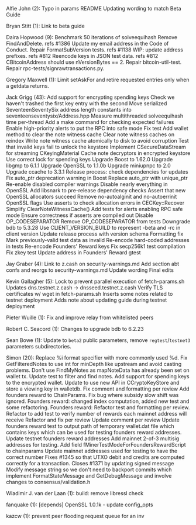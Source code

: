 Alfie John (2):
      Typo in params README
      Updating wording to match Beta Guide

Bryan Stitt (1):
      Link to beta guide

Daira Hopwood (9):
      Benchmark 50 iterations of solveequihash
      Remove FindAndDelete. refs #1386
      Update my email address in the Code of Conduct.
      Repair FormatSubVersion tests. refs #1138
      WIP: update address prefixes. refs #812
      Reencode keys in JSON test data. refs #812
      CBitcoinAddress should use nVersionBytes == 2.
      Repair bitcoin-util-test.
      Repair rpc-tests/signrawtransactions.py.

Gregory Maxwell (1):
      Limit setAskFor and retire requested entries only when a getdata returns.

Jack Grigg (43):
      Add support for encrypting spending keys
      Check we haven't trashed the first key entry with the second
      Move serialized SeventeenSeventySix address length constants into seventeenseventysix/Address.hpp
      Measure multithreaded solveequihash time per-thread
      Add a make command for checking expected failures
      Enable high-priority alerts to put the RPC into safe mode
      Fix test
      Add wallet method to clear the note witness cache
      Clear note witness caches on reindex
      Write note witness cache atomically to disk to avoid corruption
      Test that invalid keys fail to unlock the keystore
      Implement CSecureDataStream for streaming CKeyingMaterial
      Cache note decryptors in encrypted keystore
      Use correct lock for spending keys
      Upgrade Boost to 1.62.0
      Upgrade libgmp to 6.1.1
      Upgrade OpenSSL to 1.1.0b
      Upgrade miniupnpc to 2.0
      Upgrade ccache to 3.3.1
      Release process: check dependencies for updates
      Fix auto_ptr deprecation warning in Boost
      Replace auto_ptr with unique_ptr
      Re-enable disabled compiler warnings
      Disable nearly everything in OpenSSL
      Add libsnark to pre-release dependency checks
      Assert that new OpenSSL allocators succeed
      Remove no-autoalginit and no-autoerrinit OpenSSL flags
      Use asserts to check allocation errors in CECKey::Recover
      Simplify ClearNoteWitnessCache()
      Add tests for alerts enabling RPC safe mode
      Ensure correctness if asserts are compiled out
      Disable OP_CODESEPARATOR
      Remove OP_CODESEPARATOR from tests
      Downgrade bdb to 5.3.28
      Use CLIENT_VERSION_BUILD to represent -beta and -rc in client version
      Update release process with version schema
      Formatting fix
      Mark previously-valid test data as invalid
      Re-encode hard-coded addresses in tests
      Re-encode Founders' Reward keys
      Fix secp256k1 test compilation
      Fix zkey test
      Update address in Founders' Reward gtest

Jay Graber (4):
      Link to z.cash on security-warnings.md
      Add section abt confs and reorgs to security-warnings.md
      Update wording
      Final edits

Kevin Gallagher (5):
      Lock to prevent parallel execution of fetch-params.sh
      Updates dns.testnet.z.cash -> dnsseed.testnet.z.cash
      Verify TLS certificates w/ wget in fetch-params.sh
      Inserts some notes related to testnet deployment
      Adds note about updating guide during testnet deployment

Pieter Wuille (1):
      Fix and improve relay from whitelisted peers

Robert C. Seacord (1):
      Changes to upgrade bdb to 6.2.23

Sean Bowe (1):
      Update to `beta2` public parameters, remove `regtest`/`testnet3` parameters     subdirectories.

Simon (20):
      Replace %i format specifier with more commonly used %d.
      Fix GetFilteredNotes to use int for minDepth like upstream and avoid casting problems. Don't use FindMyNotes as mapNoteData has already been set on wallet tx.
      Update test to filter and find notes.
      Add support for spending keys to the encrypted wallet.
      Update to use new API in CCryptoKeyStore and store a viewing key in walletdb.
      Fix comment and formatting per review
      Add founders reward to ChainParams.     Fix bug where subsidy slow shift was ignored.
      Founders reward: changed index computation, added new test and some refactoring.
      Founders reward: Refactor test and formatting per review.
      Refactor to add test to verify number of rewards each mainnet address will receive
      Refactor and fix per review
      Update comment per review
      Update founders reward test to output path of temporary wallet.dat file which contains keys which can be used for testing founders reward addresses.
      Update testnet founders reward addresses
      Add mainnet 2-of-3 multisig addresses for testing.
      Add field fMinerTestModeForFoundersRewardScript to chainparams
      Update mainnet addresses used for testing to have the correct number
      Fixes #1345 so that UTXO debit and credits are computed correctly for a transaction.
      Closes #1371 by updating signed message
      Modify message string so we don't need to backport commits which implement FormatStateMessage and GetDebugMessage and involve changes to consensus/validation.h

Wladimir J. van der Laan (1):
      build: remove libressl check

fanquake (1):
      [depends] OpenSSL 1.0.1k - update config_opts

kazcw (1):
      prevent peer flooding request queue for an inv

